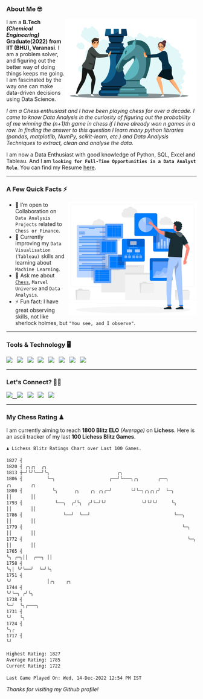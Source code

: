 ### About Me 🤓
<img align="right" alt="Coding" width="350" src="https://github.com/Laxman-Lakhan/Laxman-Lakhan/blob/master/Assets/Chess_Vector.jpg">   

I am a **B.Tech** _**(Chemical Engineering)**_ **Graduate(2022) from IIT (BHU), Varanasi**. I am a problem solver, and figuring out the better way of doing things keeps me going. I am fascinated by the way one can make data-driven decisions using Data Science. 

_I am a Chess enthusiast and I have been playing chess for over a decade. I came to know Data Analysis in the curiosity of figuring out the probability of me winning the (n+1)th game in chess if I have already won n games in a row. In finding the answer to this question I learn many python libraries (pandas, matplotlib, NumPy, scikit-learn, etc.) and Data Analysis Techniques to extract, clean and analyse the data._

I am now a Data Enthusiast with good knowledge of Python, SQL, Excel and Tableau. And I am **`looking for Full-Time Opportunities in a Data Analyst Role`**. You can find my Resume
 [here](https://drive.google.com/file/d/1UIOoogRLj5eGQFQBkuvMmTISZVdl2Ok7/view?usp=sharing).


---

### A Few Quick Facts ⚡️
<img align="right" alt="Coding" width="340" src="https://github.com/Laxman-Lakhan/Laxman-Lakhan/blob/master/Assets/Data_Vector.jpg">   

- 🤝 I’m open to Collaboration on `Data Analysis Projects` related to `Chess or Finance`.
- 📖 Currently improving my `Data Visualisation (Tableau)` skills and learning about `Machine Learning`.
- 💬 Ask me about [`Chess`](https://lichess.org/@/YourKingIsInDanger), `Marvel Universe` and `Data Analysis`.
- ⚡️ Fun fact: I have great observing skills, not like sherlock holmes, but `"You see, and I observe"`.

---
### Tools & Technology 🖥

<img src="https://img.shields.io/badge/Python-white?logo=Python&logoColor=ColorName&style=ShieldStyle" /> &nbsp;
<img src="https://img.shields.io/badge/MySQL-white?logo=MySQL&logoColor=ColorName&style=ShieldStyle" /> &nbsp;
<img src="https://img.shields.io/badge/Tableau-white?logo=Tableau&logoColor=ColorName&style=ShieldStyle" /> &nbsp;
<img src="https://img.shields.io/badge/Excel-white?logo=Microsoft+Excel&logoColor=196F3D&style=ShieldStyle" /> &nbsp;
<img src="https://img.shields.io/badge/Jupyter-white?logo=Jupyter&logoColor=ColorName&style=ShieldStyle" /> &nbsp;
<img src="https://img.shields.io/badge/pandas-white?logo=Pandas&logoColor=000080&style=ShieldStyle" /> &nbsp;
<img src="https://img.shields.io/badge/numpy-white?logo=Numpy&logoColor=85C1E9&style=ShieldStyle" /> &nbsp;
<img src="https://img.shields.io/badge/scikit learn-white?logo=Scikit+Learn&logoColor=ColorName&style=ShieldStyle" /> &nbsp;



---

### Let's Connect? 🫳🏻

<a href="mailto:laxmansingh.lakhan@gmail.com"> <img src="https://img.icons8.com/fluent/48/000000/gmail.png" width="3.5%"/> &nbsp;
[<img src="https://img.icons8.com/color/48/000000/linkedin.png" width="3.5%"/>](https://www.linkedin.com/in/laxman-lakhan/)  &nbsp;
[<img src="https://img.icons8.com/fluent/48/000000/facebook-new.png" width="3.5%"/>](https://www.facebook.com/s.laxmanlakhan/)  &nbsp;
[<img src="https://img.icons8.com/fluent/48/000000/instagram-new.png" width="3.5%"/>](https://www.instagram.com/laxman.lakhan/)  &nbsp;
[<img src="https://img.icons8.com/color/48/000000/twitter.png" width="3.5%"/>](https://twitter.com/laxman__lakhan)  &nbsp;

 ---
  
### My Chess Rating ♟
  
I am currently aiming to reach **1800 Blitz ELO** *(Average)* on **Lichess**. Here is an ascii tracker of my last **100 Lichess Blitz Games**.

  ```
  ♟︎ 𝙻𝚒𝚌𝚑𝚎𝚜𝚜 𝙱𝚕𝚒𝚝𝚣 𝚁𝚊𝚝𝚒𝚗𝚐𝚜 𝙲𝚑𝚊𝚛𝚝 𝚘𝚟𝚎𝚛 𝙻𝚊𝚜𝚝 𝟷00 𝙶𝚊𝚖𝚎𝚜.
  
1827 ┤
1820 ┤ ╭╮╭╮  ╭╮
1813 ┼─╯╰╯╰──╯╰╮                         ╭╮
1806 ┤         ╰─╮                    ╭──╯╰───╮╭╮       ╭──╮               ╭╮       ╭╮
1800 ┤           ╰╮      ╭╮    ╭╮ ╭╮╭─╯       ╰╯╰─╮╭╮╭╮╭╯  ╰─╮             ││       ││
1793 ┤            ╰──╮  ╭╯╰╮  ╭╯╰─╯╰╯             ╰╯╰╯╰╯     ╰╮            ││       ││
1786 ┤               ╰──╯  ╰──╯                               ╰──╮         ││       ││
1779 ┤                                                           ╰─╮       ││       ││
1772 ┤                                                             ╰─╮     ││       ││
1765 ┤                                                               ╰╮ ╭─╮││  ╭──╮ ││
1758 ┤                                                                ╰╮│ ╰╯╰──╯  ╰─╯╰╮
1751 ┤                                                                 ╰╯             │╭╮    ╭╮
1744 ┤                                                                                ╰╯╰─╮ ╭╯╰╮
1738 ┤                                                                                    ╰─╯  ╰╮╭───╮
1731 ┤                                                                                          ╰╯   ╰╮
1724 ┤                                                                                                ╰╮╭
1717 ┤                                                                                                 ╰╯ 

Highest Rating: 1827
Average Rating: 1785
Current Rating: 1722 

Last Game Played On: Wed, 14-Dec-2022 12:54 PM IST
  ```
  
  
*Thanks for visiting my Github profile!*
